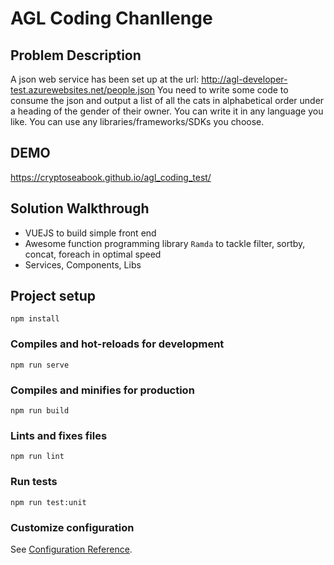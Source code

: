# AGL Coding Chanllenge

## Problem Description
A json web service has been set up at the url: http://agl-developer-test.azurewebsites.net/people.json
You need to write some code to consume the json and output a list of all the cats in alphabetical order under a heading of the gender of their owner.
You can write it in any language you like. You can use any libraries/frameworks/SDKs you choose.

## DEMO
https://cryptoseabook.github.io/agl_coding_test/

## Solution Walkthrough
 - VUEJS to build simple front end
 - Awesome function programming library `Ramda` to tackle filter, sortby, concat, foreach in optimal speed
 - Services, Components, Libs

## Project setup
```
npm install
```

### Compiles and hot-reloads for development
```
npm run serve
```

### Compiles and minifies for production
```
npm run build
```

### Lints and fixes files
```
npm run lint
```

### Run tests
```
npm run test:unit
```

### Customize configuration
See [Configuration Reference](https://cli.vuejs.org/config/).
